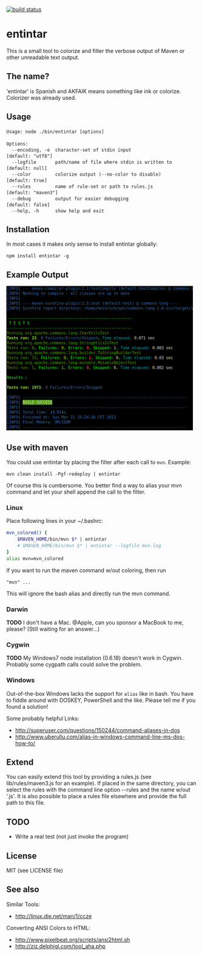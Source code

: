 [![build status](https://secure.travis-ci.org/hgoebl/entintar.png)](http://travis-ci.org/hgoebl/entintar)
# entintar

This is a small tool to colorize and filter the verbose output of Maven or other unreadable text output.

## The name?

'entintar' is Spanish and AKFAIK means something like ink or colorize. Colorizer was already used.

## Usage

```
Usage: node ./bin/entintar [options]

Options:
  --encoding, -e  character-set of stdin input                 [default: "utf8"]
  --logfile       path/name of file where stdin is written to  [default: null]
  --color         colorize output (--no-color to disable)      [default: true]
  --rules         name of rule-set or path to rules.js         [default: "maven3"]
  --debug         output for easier debugging                  [default: false]
  --help, -h      show help and exit
```
## Installation

In most cases it makes only sense to install entintar globally:

    npm install entintar -g

## Example Output

![example output](https://github.com/hgoebl/entintar/blob/master/maven-colored.png?raw=true)

## Use with maven

You could use entintar by placing the filter after each call to `mvn`. Example:

    mvn clean install -Pgf-redeploy | entintar

Of course this is cumbersome. You better find a way to alias your mvn command and let your shell append the call
to the filter.

### Linux

Place following lines in your ~/.bashrc:

```bash
mvn_colored() {
    $MAVEN_HOME/bin/mvn $* | entintar
    # $MAVEN_HOME/bin/mvn $* | entintar --logfile mvn.log
}
alias mvn=mvn_colored
```

If you want to run the maven command w/out coloring, then run

    "mvn" ...

This will ignore the bash alias and directly run the mvn command.

### Darwin

**TODO** I don't have a Mac. @Apple, can you sponsor a MacBook to me, please? (Still waiting for an answer...)

### Cygwin

**TODO** My Windows7 node installation (0.6.18) doesn't work in Cygwin. Probably some cygpath calls could solve the problem.

### Windows

Out-of-the-box Windows lacks the support for `alias` like in bash.
You have to fiddle around with DOSKEY, PowerShell and the like. Please tell me if you found a solution!

Some probably helpful Links:

  * <http://superuser.com/questions/150244/command-aliases-in-dos>
  * <http://www.uberullu.com/alias-in-windows-command-line-ms-dos-how-to/>

## Extend

You can easily extend this tool by providing a rules.js (see lib/rules/maven3.js for an example).
If placed in the same directory, you can select the rules with the command line option --rules and the name
w/out '.js'.
It is also possible to place a rules file elsewhere and provide the full path to this file.

## TODO

  * Write a real test (not just invoke the program)

## License

MIT (see LICENSE file)

## See also

Similar Tools:
  * <http://linux.die.net/man/1/ccze>

Converting ANSI Colors to HTML:
  * <http://www.pixelbeat.org/scripts/ansi2html.sh>
  * <http://ziz.delphigl.com/tool_aha.php>

